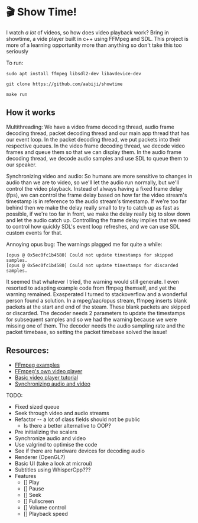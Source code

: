 # 🎬 Show Time!
I watch *a lot* of videos, so how does video playback work?
Bring in showtime, a vide player built in c++ using FFMpeg and SDL.
This project is more of a learning opportunity more than anything
so don't take this too seriously

To run:
```
sudo apt install ffmpeg libsdl2-dev libavdevice-dev

git clone https://github.com/aabiji/showtime

make run
```

## How it works

Multithreading:
We have a video frame decoding thread, audio frame decoding thread, packet decoding thread and our main app thread that has our event loop. In the packet decoding thread, we put packets into their respective queues. In the video frame decoding thread, we decode video frames and queue them so that we can display them. In the audio frame decoding thread, we decode audio samples and use SDL to queue them to our speaker.

Synchronizing video and audio:
So humans are more sensitive to changes in audio than we are to video, so we'll let the audio run normally, but we'll control the video playback. Instead of always having a fixed frame delay (fps), we can control the frame delay based on how far the video stream's timestamp is in reference to the audio stream's timestamp. If we're too far behind then we make the delay really small to try to catch up as fast as possible, if we're too far in front, we make the delay really big to slow down and let the audio catch up. Controlling the frame delay implies that we need to control how quickly SDL's event loop refreshes, and we can use SDL custom events for that.

Annoying opus bug:
The warnings plagged me for quite a while:
```
[opus @ 0x5ec0fc1b4580] Could not update timestamps for skipped samples.
[opus @ 0x5ec0fc1b4580] Could not update timestamps for discarded samples.
```
It seemed that whatever I tried, the warning would still generate. I even
resorted to adapting example code from ffmpeg themself, and yet the warning
remained. Exasperated I turned to stackoverflow and a wonderful person found
a solution. In a mpeg/aac/opus stream, ffmpeg inserts blank packets at the
start and end of the steam. These blank packets are skipped or discarded.
The decoder needs 2 parameters to update the timestamps for subsequent samples
and so we had the warning because we were missing one of them. The decoder needs
the audio sampling rate and the packet timebase, so setting the packet timebase
solved the issue!

## Resources:
- [FFmpeg examples](https://github.com/FFmpeg/FFmpeg/tree/master/doc/examples)
- [FFmpeg's own video player](https://github.com/FFmpeg/FFmpeg/blob/master/fftools/ffplay.c)
- [Basic video player tutorial](https://github.com/omgitsmoe/dranger-ffmpeg-updated)
- [Synchronizing audio and video](https://www.programmersought.com/article/21844834744/)

TODO:
- Fixed sized queue
- Seek through video and audio streams
- Refactor -- a lot of class fields should not be public
  - Is there a better alternative to OOP?
- Pre initializing the scalers
- Synchronize audio and video
- Use valgrind to optimise the code
- See if there are hardware devices for decoding audio
- Renderer (OpenGL?)
- Basic UI (take a look at microui)
- Subtitles using WhisperCpp???
- Features
    - [] Play
    - [] Pause
    - [] Seek
    - [] Fullscreen
    - [] Volume control
    - [] Playback speed

